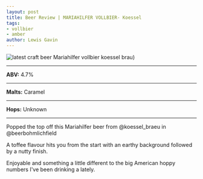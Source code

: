 ```yaml
---
layout: post
title: Beer Review | MARIAHILFER VOLLBIER- Koessel
tags:
- vollbier
- amber
author: Lewis Gavin
---
```


![latest craft beer Mariahilfer vollbier koessel brau](https://www.lewisgavin.co.uk/beermeupplease/images/2019-01-13-popped-top-mariahilfer-beer-@koessel_braeu-@beerbohmlichfield-a-toffee-flavour-hits.png))

***
**ABV:** 4.7%

***
**Malts:** Caramel

***
**Hops:** Unknown

***

Popped the top off this Mariahilfer beer from @koessel_braeu in @beerbohmlichfield 

A toffee flavour hits you from the start with an earthy background followed by a nutty finish. 

Enjoyable and something a little different to the big American hoppy numbers I've been drinking a lately.
